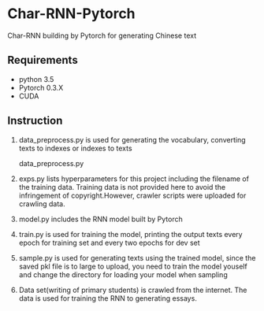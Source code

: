 # Char-RNN-Pytorch
Char-RNN building by Pytorch for generating Chinese text

## Requirements
* python 3.5
* Pytorch 0.3.X
* CUDA

## Instruction
1. data_preprocess.py is used for generating the vocabulary, converting texts to indexes or indexes to texts

   data_preprocess.py

2. exps.py lists hyperparameters for this project including the filename of the training data. Training data is not provided here to avoid the infringement of copyright.However, crawler scripts were uploaded for crawling data.

3. model.py includes the RNN model built by Pytorch

4. train.py is used for training the model, printing the output texts every epoch for training set and every two epochs for dev set

5. sample.py is used for generating texts using the trained model, since the saved pkl file is to large to upload, you need to train the model youself and change the directory for loading your model when sampling

6. Data set(writing of primary students) is crawled from the internet. The data is used for training the RNN to generating essays.
